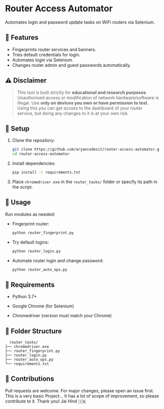 # Router Access Automator

Automates login and password update tasks on WiFi routers via Selenium. 

## 🔧 Features

- Fingerprints router services and banners.
- Tries default credentials for login.
- Automates login via Selenium.
- Changes router admin and guest passwords automatically.

## ⚠️ Disclaimer

> This tool is built strictly for **educational and research purposes**. Unauthorised access or modification of network hardware/software is illegal. Use **only on devices you own or have permission to test**. Using this you can get access to the dashboard of your router service, but doing any changes to it is at your own risk. 

## 🚀 Setup

1. Clone the repository:
   ```bash
   git clone https://github.com/aryancodesit/router-access-automator.git
   cd router-access-automator
   
2. Install dependencies:
   ```bash
   pip install -r requirements.txt
   
3. Place ```chromedriver.exe``` in the ```router_tasks/``` folder or specify its path in the script.

## 🧪 Usage

Run modules as needed:

- Fingerprint router:
  ```bash
  python router_fingerprint.py

- Try default logins:
  ```bash
  python router_login.py

- Automate router login and change password:
  ```bash
  python router_auto_ops.py

## 📝 Requirements

- Python 3.7+

- Google Chrome (for Selenium)

- Chromedriver (version must match your Chrome)

## 📂 Folder Structure

  ```
    router_tasks/
  ├── chromedriver.exe
  ├── router_fingerprint.py
  ├── router_login.py
  ├── router_auto_ops.py
  └── requirements.txt
  ```

## 🤝 Contributions

Pull requests are welcome. For major changes, please open an issue first. This is a very basic Project... It has a lot of scope of improvement, so please contribute to it. Thank you! Jai Hind 🇮🇳
